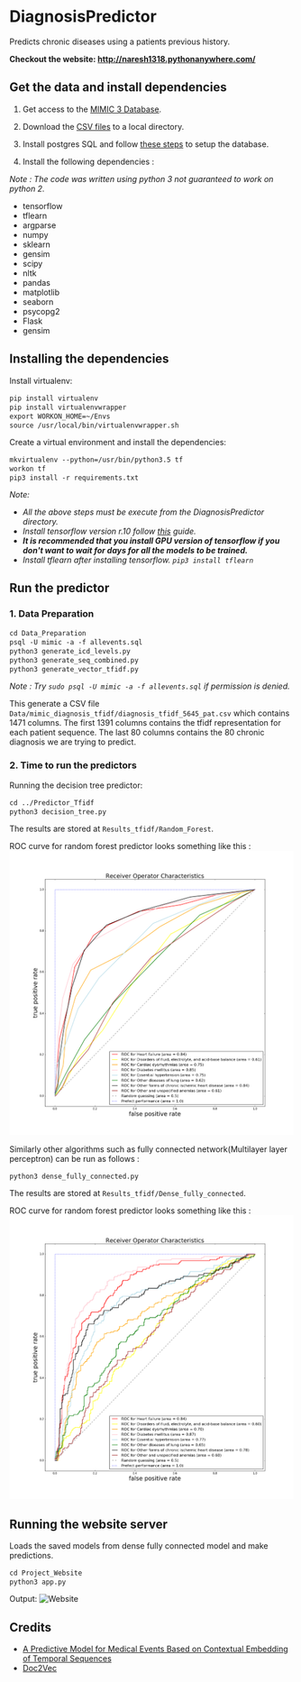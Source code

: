 # DiagnosisPredictor
Predicts chronic diseases using a patients previous history.

**Checkout the website: http://naresh1318.pythonanywhere.com/**

## Get the data and install dependencies
1. Get access to the [MIMIC 3 Database](https://mimic.physionet.org/gettingstarted/access/).

2. Download the [CSV files](https://mimic.physionet.org/gettingstarted/dbsetup/) to a local directory.

3. Install postgres SQL and follow [these steps](https://mimic.physionet.org/tutorials/install-mimic-locally-ubuntu/) to setup the database.

4. Install the following dependencies : 

*Note : The code was written using python 3 not guaranteed to work on python 2.*

 * tensorflow
 * tflearn
 * argparse
 * numpy
 * sklearn
 * gensim
 * scipy
 * nltk
 * pandas
 * matplotlib
 * seaborn
 * psycopg2
 * Flask
 * gensim
 
## Installing the dependencies
Install virtualenv:

    pip install virtualenv
    pip install virtualenvwrapper
    export WORKON_HOME=~/Envs
    source /usr/local/bin/virtualenvwrapper.sh
   
Create a virtual environment and install the dependencies:
    
    mkvirtualenv --python=/usr/bin/python3.5 tf
    workon tf
    pip3 install -r requirements.txt
    
*Note:*

 * *All the above steps must be execute from the DiagnosisPredictor directory.*     
 * *Install tensorflow version r.10 follow [this](https://www.tensorflow.org/versions/r0.10/get_started/os_setup#virtualenv_installation) guide.*
 * ***It is recommended that you install GPU version of tensorflow if you don't want to wait for days for all the models to be trained.***  
 * *Install tflearn after installing tensorflow. `pip3 install tflearn`*
## Run the predictor

### 1. Data Preparation

    cd Data_Preparation
    psql -U mimic -a -f allevents.sql
    python3 generate_icd_levels.py
    python3 generate_seq_combined.py
    python3 generate_vector_tfidf.py
    
*Note : Try `sudo psql -U mimic -a -f allevents.sql` if permission is denied.*

This generate a CSV file `Data/mimic_diagnosis_tfidf/diagnosis_tfidf_5645_pat.csv` which contains 1471 columns.
The first 1391 columns contains the tfidf representation for each patient sequence. The last 80 columns contains the 80 chronic diagnosis
we are trying to predict.

### 2. Time to run the predictors

Running the decision tree predictor:

    cd ../Predictor_Tfidf
    python3 decision_tree.py
    
The results are stored at `Results_tfidf/Random_Forest`.

ROC curve for random forest predictor looks something like this :
![random forest roc](https://raw.githubusercontent.com/Naresh1318/DiagnosisPredictor/master/Results_tfidf/Random_Forest/Plots/ROC_RF_criterion_entropy_n_estimators_10_size_1391.png)
    
Similarly other algorithms such as fully connected network(Multilayer layer perceptron)
can be run as follows : 

    python3 dense_fully_connected.py
    
The results are stored at `Results_tfidf/Dense_fully_connected`.

ROC curve for random forest predictor looks something like this :
![dense fully connected](https://raw.githubusercontent.com/Naresh1318/DiagnosisPredictor/master/Results_tfidf/Dense_fully_connected/Plots/ROC_FC_n_epoch_10_batch_size_32_size_1391_5645_tfidf.png)

## Running the website server
Loads the saved models from dense fully connected model and make predictions.
    
    cd Project_Website
    python3 app.py
    
Output:
![Website]()

## Credits
* [A Predictive Model for Medical Events Based on Contextual Embedding of Temporal Sequences](http://medinform.jmir.org/2016/4/e39/)
* [Doc2Vec](https://github.com/linanqiu/word2vec-sentiments/blob/master/word2vec-sentiment.ipynb)
